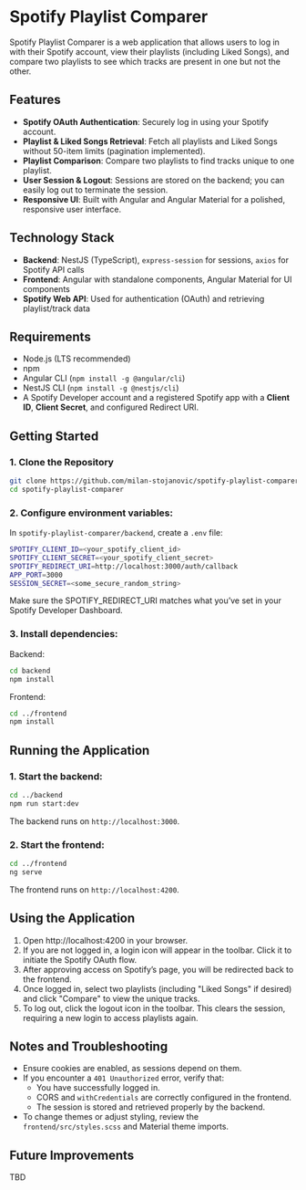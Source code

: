 # Spotify Playlist Comparer

Spotify Playlist Comparer is a web application that allows users to log in with their Spotify account, view their playlists (including Liked Songs), and compare two playlists to see which tracks are present in one but not the other.

## Features

-   **Spotify OAuth Authentication**: Securely log in using your Spotify account.
-   **Playlist & Liked Songs Retrieval**: Fetch all playlists and Liked Songs without 50-item limits (pagination implemented).
-   **Playlist Comparison**: Compare two playlists to find tracks unique to one playlist.
-   **User Session & Logout**: Sessions are stored on the backend; you can easily log out to terminate the session.
-   **Responsive UI**: Built with Angular and Angular Material for a polished, responsive user interface.

## Technology Stack

-   **Backend**: NestJS (TypeScript), `express-session` for sessions, `axios` for Spotify API calls
-   **Frontend**: Angular with standalone components, Angular Material for UI components
-   **Spotify Web API**: Used for authentication (OAuth) and retrieving playlist/track data

## Requirements

-   Node.js (LTS recommended)
-   npm
-   Angular CLI (`npm install -g @angular/cli`)
-   NestJS CLI (`npm install -g @nestjs/cli`)
-   A Spotify Developer account and a registered Spotify app with a **Client ID**, **Client Secret**, and configured Redirect URI.

## Getting Started

### 1. Clone the Repository

```bash
git clone https://github.com/milan-stojanovic/spotify-playlist-comparer.git
cd spotify-playlist-comparer
```

### 2. Configure environment variables:

In `spotify-playlist-comparer/backend`, create a `.env` file:

```bash
SPOTIFY_CLIENT_ID=<your_spotify_client_id>
SPOTIFY_CLIENT_SECRET=<your_spotify_client_secret>
SPOTIFY_REDIRECT_URI=http://localhost:3000/auth/callback
APP_PORT=3000
SESSION_SECRET=<some_secure_random_string>
```

Make sure the SPOTIFY_REDIRECT_URI matches what you’ve set in your Spotify Developer Dashboard.

### 3. Install dependencies:

Backend:

```bash
cd backend
npm install
```

Frontend:

```bash
cd ../frontend
npm install
```

## Running the Application

### 1. Start the backend:

```bash
cd ../backend
npm run start:dev
```

The backend runs on `http://localhost:3000`.

### 2. Start the frontend:

```bash
cd ../frontend
ng serve
```

The frontend runs on `http://localhost:4200`.

## Using the Application

1. Open http://localhost:4200 in your browser.
2. If you are not logged in, a login icon will appear in the toolbar. Click it to initiate the Spotify OAuth flow.
3. After approving access on Spotify’s page, you will be redirected back to the frontend.
4. Once logged in, select two playlists (including "Liked Songs" if desired) and click "Compare" to view the unique tracks.
5. To log out, click the logout icon in the toolbar. This clears the session, requiring a new login to access playlists again.

## Notes and Troubleshooting

-   Ensure cookies are enabled, as sessions depend on them.
-   If you encounter a `401 Unauthorized` error, verify that:
    -   You have successfully logged in.
    -   CORS and `withCredentials` are correctly configured in the frontend.
    -   The session is stored and retrieved properly by the backend.
-   To change themes or adjust styling, review the `frontend/src/styles.scss` and Material theme imports.

## Future Improvements

TBD

